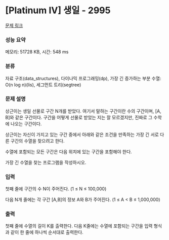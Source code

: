 # [Platinum IV] 생일 - 2995 

[문제 링크](https://www.acmicpc.net/problem/2995) 

### 성능 요약

메모리: 51728 KB, 시간: 548 ms

### 분류

자료 구조(data_structures), 다이나믹 프로그래밍(dp), 가장 긴 증가하는 부분 수열: O(n log n)(lis), 세그먼트 트리(segtree)

### 문제 설명

<p>상근이는 생일 선물로 구간 N개를 받았다. 여기서 말하는 구간이란 수의 구간이며, [A, B]와 같은 구간이다. 구간을 어떻게 선물로 받았는 지는 잘 모르겠지만, 진짜로 그 수학에 나오는 구간이다.</p>

<p>상근이는 자신이 가지고 있는 구간 중에서 아래와 같은 조건을 만족하는 가장 긴 서로 다른 구간의 수열을 찾으려고 한다.</p>

<p>수열에 포함되는 모든 구간은 다음 위치에 있는 구간을 포함해야 한다.</p>

<p>가장 긴 수열을 찾는 프로그램을 작성하시오.</p>

### 입력 

 <p>첫째 줄에 구간의 수 N이 주어진다. (1 ≤ N ≤ 100,000)</p>

<p>다음 N개 줄에는 각 구간 [A,B]의 정보 A와 B가 주어진다. (1 ≤ A < B ≤ 1,000,000)</p>

### 출력 

 <p>첫째 줄에 수열의 길이 K를 출력한다. 다음 K줄에는 수열에 포함되는 구간을 입력 형식과 같이 한 줄에 하나씩 순서대로 출력한다.</p>

